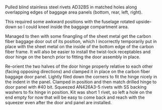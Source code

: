 Pulled blind stainless steel rivets AD32BS in matched holes along overlapping edges of baggage area panels (bottom, rear, left, right).

This required some awkward positions with the fuselage rotated upside-down so I could kneel inside the baggage compartment area.

Managed to then with some finangling of the sheet metal get the carbon fiber baggage door out of its position, which I
incorrectly temporarily put in place with the sheet metal on the inside of the bottom edge of the carbon fiber frame. It will also
be easier to install the twist-lock receptables and door hinge on the bench prior to fitting the door assembly in place.

Re-orient the two halves of the door hinge properly relative to each other (facing opposing directions) and clamped it in place on
the carbon fiber baggage door panel. Lightly filed down the corners to fit the hinge nicely in the indent in the panel. Clamped in
position and then match drilled hinge to door panel with #40 bit. Squeezed AN426A3-5 rivets with SS backing washers to fix hinge in
position. Kit was short 1 rivet, so left a hole on the end empty for now that will be easy to come back and reach with the squeezer
even after the door and panel are installed.
